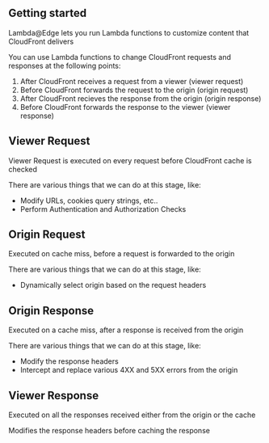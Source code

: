 ## Getting started
Lambda@Edge lets you run Lambda functions to customize content that CloudFront delivers
 
 
You can use Lambda functions to change CloudFront requests and responses at the following points:
 
1. After CloudFront receives a request from a viewer (viewer request)
2. Before CloudFront forwards the request to the origin (origin request)
3. After CloudFront recieves the response from the origin (origin response)
4. Before CloudFront forwards the response to the viewer (viewer response)
 
## Viewer Request
Viewer Request is executed on every request before CloudFront cache is checked


There are various things that we can do at this stage, like:
* Modify URLs, cookies query strings, etc..
* Perform Authentication and Authorization Checks

## Origin Request
Executed on cache miss, before a request is forwarded to the origin


There are various things that we can do at this stage, like:
* Dynamically select origin based on the request headers

## Origin Response
Executed on a cache miss, after a response is received from the origin


There are various things that we can do at this stage, like:
* Modify the response headers
* Intercept and replace various 4XX and 5XX errors from the origin
 
## Viewer Response
Executed on all the responses received either from the origin or the cache


Modifies the response headers before caching the response
